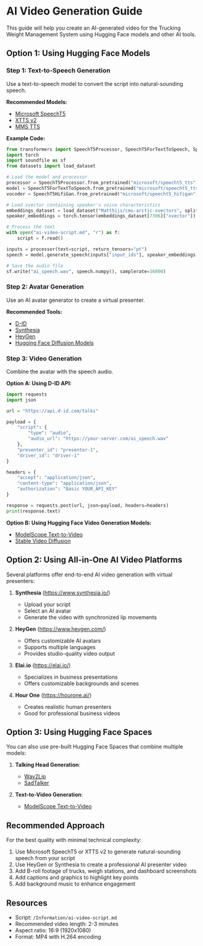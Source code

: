 # AI Video Generation Guide

This guide will help you create an AI-generated video for the Trucking Weight Management System using Hugging Face models and other AI tools.

## Option 1: Using Hugging Face Models

### Step 1: Text-to-Speech Generation
Use a text-to-speech model to convert the script into natural-sounding speech.

**Recommended Models:**
- [Microsoft SpeechT5](https://huggingface.co/microsoft/speecht5_tts)
- [XTTS v2](https://huggingface.co/coqui/XTTS-v2)
- [MMS TTS](https://huggingface.co/facebook/mms-tts)

**Example Code:**
```python
from transformers import SpeechT5Processor, SpeechT5ForTextToSpeech, SpeechT5HifiGan
import torch
import soundfile as sf
from datasets import load_dataset

# Load the model and processor
processor = SpeechT5Processor.from_pretrained("microsoft/speecht5_tts")
model = SpeechT5ForTextToSpeech.from_pretrained("microsoft/speecht5_tts")
vocoder = SpeechT5HifiGan.from_pretrained("microsoft/speecht5_hifigan")

# Load xvector containing speaker's voice characteristics
embeddings_dataset = load_dataset("Matthijs/cmu-arctic-xvectors", split="validation")
speaker_embeddings = torch.tensor(embeddings_dataset[7306]["xvector"]).unsqueeze(0)

# Process the text
with open("ai-video-script.md", "r") as f:
    script = f.read()

inputs = processor(text=script, return_tensors="pt")
speech = model.generate_speech(inputs["input_ids"], speaker_embeddings, vocoder=vocoder)

# Save the audio file
sf.write("ai_speech.wav", speech.numpy(), samplerate=16000)
```

### Step 2: Avatar Generation
Use an AI avatar generator to create a virtual presenter.

**Recommended Tools:**
- [D-ID](https://www.d-id.com/)
- [Synthesia](https://www.synthesia.io/)
- [HeyGen](https://www.heygen.com/)
- [Hugging Face Diffusion Models](https://huggingface.co/models?pipeline_tag=text-to-image)

### Step 3: Video Generation
Combine the avatar with the speech audio.

**Option A: Using D-ID API:**
```python
import requests
import json

url = "https://api.d-id.com/talks"

payload = {
    "script": {
        "type": "audio",
        "audio_url": "https://your-server.com/ai_speech.wav"
    },
    "presenter_id": "presenter-1",
    "driver_id": "driver-1"
}

headers = {
    "accept": "application/json",
    "content-type": "application/json",
    "authorization": "Basic YOUR_API_KEY"
}

response = requests.post(url, json=payload, headers=headers)
print(response.text)
```

**Option B: Using Hugging Face Video Generation Models:**
- [ModelScope Text-to-Video](https://huggingface.co/damo-vilab/text-to-video-ms-1.7b)
- [Stable Video Diffusion](https://huggingface.co/stabilityai/stable-video-diffusion-img2vid-xt)

## Option 2: Using All-in-One AI Video Platforms

Several platforms offer end-to-end AI video generation with virtual presenters:

1. **Synthesia** (https://www.synthesia.io/)
   - Upload your script
   - Select an AI avatar
   - Generate the video with synchronized lip movements

2. **HeyGen** (https://www.heygen.com/)
   - Offers customizable AI avatars
   - Supports multiple languages
   - Provides studio-quality video output

3. **Elai.io** (https://elai.io/)
   - Specializes in business presentations
   - Offers customizable backgrounds and scenes

4. **Hour One** (https://hourone.ai/)
   - Creates realistic human presenters
   - Good for professional business videos

## Option 3: Using Hugging Face Spaces

You can also use pre-built Hugging Face Spaces that combine multiple models:

1. **Talking Head Generation**:
   - [Wav2Lip](https://huggingface.co/spaces/fcakyon/wav2lip-demo)
   - [SadTalker](https://huggingface.co/spaces/vinthony/SadTalker)

2. **Text-to-Video Generation**:
   - [ModelScope Text-to-Video](https://huggingface.co/spaces/damo-vilab/modelscope-text-to-video-synthesis)

## Recommended Approach

For the best quality with minimal technical complexity:

1. Use Microsoft SpeechT5 or XTTS v2 to generate natural-sounding speech from your script
2. Use HeyGen or Synthesia to create a professional AI presenter video
3. Add B-roll footage of trucks, weigh stations, and dashboard screenshots
4. Add captions and graphics to highlight key points
5. Add background music to enhance engagement

## Resources

- Script: `/Information/ai-video-script.md`
- Recommended video length: 2-3 minutes
- Aspect ratio: 16:9 (1920x1080)
- Format: MP4 with H.264 encoding
